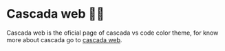 # Cascada web 🍃💧
Cascada web is the oficial page of cascada vs code color theme, for know more about cascada go to [cascada web](https://simon8889.github.io/cascada-web/).
